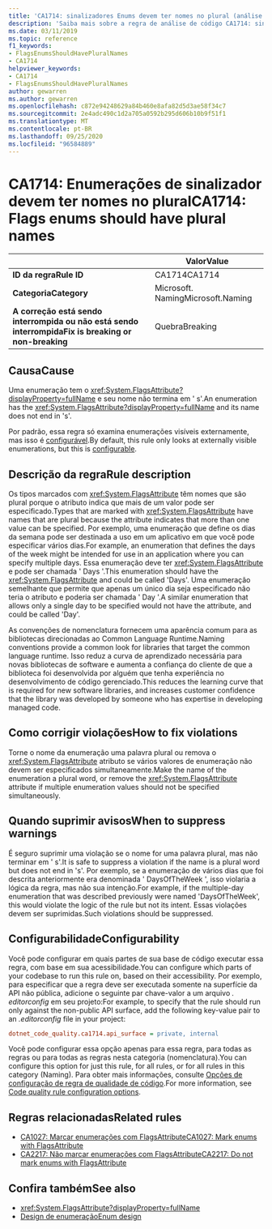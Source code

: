 ```yaml
---
title: 'CA1714: sinalizadores Enums devem ter nomes no plural (análise de código)'
description: 'Saiba mais sobre a regra de análise de código CA1714: sinalizadores Enums devem ter nomes no plural'
ms.date: 03/11/2019
ms.topic: reference
f1_keywords:
- FlagsEnumsShouldHavePluralNames
- CA1714
helpviewer_keywords:
- CA1714
- FlagsEnumsShouldHavePluralNames
author: gewarren
ms.author: gewarren
ms.openlocfilehash: c872e94248629a84b460e8afa82d5d3ae58f34c7
ms.sourcegitcommit: 2e4adc490c1d2a705a0592b295d606b10b9f51f1
ms.translationtype: MT
ms.contentlocale: pt-BR
ms.lasthandoff: 09/25/2020
ms.locfileid: "96584889"
---
```

# <a name="ca1714-flags-enums-should-have-plural-names"></a><span data-ttu-id="4cd6a-103">CA1714: Enumerações de sinalizador devem ter nomes no plural</span><span class="sxs-lookup"><span data-stu-id="4cd6a-103">CA1714: Flags enums should have plural names</span></span>

| | <span data-ttu-id="4cd6a-104">Valor</span><span class="sxs-lookup"><span data-stu-id="4cd6a-104">Value</span></span> |
|-|-|
| <span data-ttu-id="4cd6a-105">**ID da regra**</span><span class="sxs-lookup"><span data-stu-id="4cd6a-105">**Rule ID**</span></span> |<span data-ttu-id="4cd6a-106">CA1714</span><span class="sxs-lookup"><span data-stu-id="4cd6a-106">CA1714</span></span>|
| <span data-ttu-id="4cd6a-107">**Categoria**</span><span class="sxs-lookup"><span data-stu-id="4cd6a-107">**Category**</span></span> |<span data-ttu-id="4cd6a-108">Microsoft. Naming</span><span class="sxs-lookup"><span data-stu-id="4cd6a-108">Microsoft.Naming</span></span>|
| <span data-ttu-id="4cd6a-109">**A correção está sendo interrompida ou não está sendo interrompida**</span><span class="sxs-lookup"><span data-stu-id="4cd6a-109">**Fix is breaking or non-breaking**</span></span> |<span data-ttu-id="4cd6a-110">Quebra</span><span class="sxs-lookup"><span data-stu-id="4cd6a-110">Breaking</span></span>|

## <a name="cause"></a><span data-ttu-id="4cd6a-111">Causa</span><span class="sxs-lookup"><span data-stu-id="4cd6a-111">Cause</span></span>

<span data-ttu-id="4cd6a-112">Uma enumeração tem o <xref:System.FlagsAttribute?displayProperty=fullName> e seu nome não termina em ' s'.</span><span class="sxs-lookup"><span data-stu-id="4cd6a-112">An enumeration has the <xref:System.FlagsAttribute?displayProperty=fullName> and its name does not end in 's'.</span></span>

<span data-ttu-id="4cd6a-113">Por padrão, essa regra só examina enumerações visíveis externamente, mas isso é [configurável](#configurability).</span><span class="sxs-lookup"><span data-stu-id="4cd6a-113">By default, this rule only looks at externally visible enumerations, but this is [configurable](#configurability).</span></span>

## <a name="rule-description"></a><span data-ttu-id="4cd6a-114">Descrição da regra</span><span class="sxs-lookup"><span data-stu-id="4cd6a-114">Rule description</span></span>

<span data-ttu-id="4cd6a-115">Os tipos marcados com <xref:System.FlagsAttribute> têm nomes que são plural porque o atributo indica que mais de um valor pode ser especificado.</span><span class="sxs-lookup"><span data-stu-id="4cd6a-115">Types that are marked with <xref:System.FlagsAttribute> have names that are plural because the attribute indicates that more than one value can be specified.</span></span> <span data-ttu-id="4cd6a-116">Por exemplo, uma enumeração que define os dias da semana pode ser destinada a uso em um aplicativo em que você pode especificar vários dias.</span><span class="sxs-lookup"><span data-stu-id="4cd6a-116">For example, an enumeration that defines the days of the week might be intended for use in an application where you can specify multiple days.</span></span> <span data-ttu-id="4cd6a-117">Essa enumeração deve ter <xref:System.FlagsAttribute> e pode ser chamada ' Days '.</span><span class="sxs-lookup"><span data-stu-id="4cd6a-117">This enumeration should have the <xref:System.FlagsAttribute> and could be called 'Days'.</span></span> <span data-ttu-id="4cd6a-118">Uma enumeração semelhante que permite que apenas um único dia seja especificado não teria o atributo e poderia ser chamada ' Day '.</span><span class="sxs-lookup"><span data-stu-id="4cd6a-118">A similar enumeration that allows only a single day to be specified would not have the attribute, and could be called 'Day'.</span></span>

<span data-ttu-id="4cd6a-119">As convenções de nomenclatura fornecem uma aparência comum para as bibliotecas direcionadas ao Common Language Runtime.</span><span class="sxs-lookup"><span data-stu-id="4cd6a-119">Naming conventions provide a common look for libraries that target the common language runtime.</span></span> <span data-ttu-id="4cd6a-120">Isso reduz a curva de aprendizado necessária para novas bibliotecas de software e aumenta a confiança do cliente de que a biblioteca foi desenvolvida por alguém que tenha experiência no desenvolvimento de código gerenciado.</span><span class="sxs-lookup"><span data-stu-id="4cd6a-120">This reduces the learning curve that is required for new software libraries, and increases customer confidence that the library was developed by someone who has expertise in developing managed code.</span></span>

## <a name="how-to-fix-violations"></a><span data-ttu-id="4cd6a-121">Como corrigir violações</span><span class="sxs-lookup"><span data-stu-id="4cd6a-121">How to fix violations</span></span>

<span data-ttu-id="4cd6a-122">Torne o nome da enumeração uma palavra plural ou remova o <xref:System.FlagsAttribute> atributo se vários valores de enumeração não devem ser especificados simultaneamente.</span><span class="sxs-lookup"><span data-stu-id="4cd6a-122">Make the name of the enumeration a plural word, or remove the <xref:System.FlagsAttribute> attribute if multiple enumeration values should not be specified simultaneously.</span></span>

## <a name="when-to-suppress-warnings"></a><span data-ttu-id="4cd6a-123">Quando suprimir avisos</span><span class="sxs-lookup"><span data-stu-id="4cd6a-123">When to suppress warnings</span></span>

<span data-ttu-id="4cd6a-124">É seguro suprimir uma violação se o nome for uma palavra plural, mas não terminar em ' s'.</span><span class="sxs-lookup"><span data-stu-id="4cd6a-124">It is safe to suppress a violation if the name is a plural word but does not end in 's'.</span></span> <span data-ttu-id="4cd6a-125">Por exemplo, se a enumeração de vários dias que foi descrita anteriormente era denominada ' DaysOfTheWeek ', isso violaria a lógica da regra, mas não sua intenção.</span><span class="sxs-lookup"><span data-stu-id="4cd6a-125">For example, if the multiple-day enumeration that was described previously were named 'DaysOfTheWeek', this would violate the logic of the rule but not its intent.</span></span> <span data-ttu-id="4cd6a-126">Essas violações devem ser suprimidas.</span><span class="sxs-lookup"><span data-stu-id="4cd6a-126">Such violations should be suppressed.</span></span>

## <a name="configurability"></a><span data-ttu-id="4cd6a-127">Configurabilidade</span><span class="sxs-lookup"><span data-stu-id="4cd6a-127">Configurability</span></span>

<span data-ttu-id="4cd6a-128">Você pode configurar em quais partes de sua base de código executar essa regra, com base em sua acessibilidade.</span><span class="sxs-lookup"><span data-stu-id="4cd6a-128">You can configure which parts of your codebase to run this rule on, based on their accessibility.</span></span> <span data-ttu-id="4cd6a-129">Por exemplo, para especificar que a regra deve ser executada somente na superfície da API não pública, adicione o seguinte par chave-valor a um arquivo *. editorconfig* em seu projeto:</span><span class="sxs-lookup"><span data-stu-id="4cd6a-129">For example, to specify that the rule should run only against the non-public API surface, add the following key-value pair to an *.editorconfig* file in your project:</span></span>

```ini
dotnet_code_quality.ca1714.api_surface = private, internal
```

<span data-ttu-id="4cd6a-130">Você pode configurar essa opção apenas para essa regra, para todas as regras ou para todas as regras nesta categoria (nomenclatura).</span><span class="sxs-lookup"><span data-stu-id="4cd6a-130">You can configure this option for just this rule, for all rules, or for all rules in this category (Naming).</span></span> <span data-ttu-id="4cd6a-131">Para obter mais informações, consulte [Opções de configuração de regra de qualidade de código](../code-quality-rule-options.md).</span><span class="sxs-lookup"><span data-stu-id="4cd6a-131">For more information, see [Code quality rule configuration options](../code-quality-rule-options.md).</span></span>

## <a name="related-rules"></a><span data-ttu-id="4cd6a-132">Regras relacionadas</span><span class="sxs-lookup"><span data-stu-id="4cd6a-132">Related rules</span></span>

- [<span data-ttu-id="4cd6a-133">CA1027: Marcar enumerações com FlagsAttribute</span><span class="sxs-lookup"><span data-stu-id="4cd6a-133">CA1027: Mark enums with FlagsAttribute</span></span>](ca1027.md)
- [<span data-ttu-id="4cd6a-134">CA2217: Não marcar enumerações com FlagsAttribute</span><span class="sxs-lookup"><span data-stu-id="4cd6a-134">CA2217: Do not mark enums with FlagsAttribute</span></span>](ca2217.md)

## <a name="see-also"></a><span data-ttu-id="4cd6a-135">Confira também</span><span class="sxs-lookup"><span data-stu-id="4cd6a-135">See also</span></span>

- <xref:System.FlagsAttribute?displayProperty=fullName>
- [<span data-ttu-id="4cd6a-136">Design de enumeração</span><span class="sxs-lookup"><span data-stu-id="4cd6a-136">Enum design</span></span>](../../../standard/design-guidelines/enum.md)
